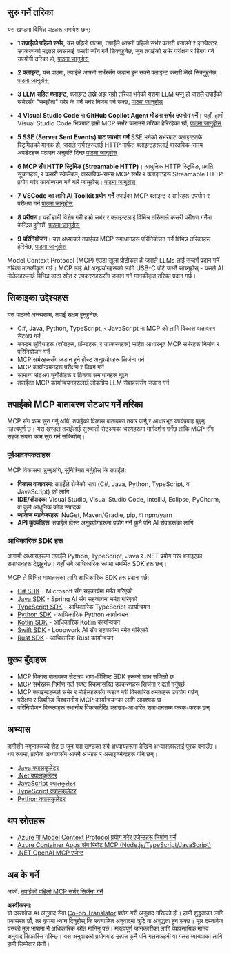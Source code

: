 <!--
CO_OP_TRANSLATOR_METADATA:
{
  "original_hash": "860935ff95d05b006d1d3323e8e3f9e8",
  "translation_date": "2025-07-13T17:14:30+00:00",
  "source_file": "03-GettingStarted/README.md",
  "language_code": "ne"
}
-->
## सुरु गर्ने तरिका  

यस खण्डमा विभिन्न पाठहरू समावेश छन्:

- **1 तपाईंको पहिलो सर्भर**, यस पहिलो पाठमा, तपाईंले आफ्नो पहिलो सर्भर कसरी बनाउने र इन्स्पेक्टर उपकरणको मद्दतले त्यसलाई कसरी जाँच गर्ने सिक्नुहुनेछ, जुन तपाईंको सर्भर परीक्षण र डिबग गर्न उपयोगी तरिका हो, [पाठमा जानुहोस्](01-first-server/README.md)

- **2 क्लाइन्ट**, यस पाठमा, तपाईंले आफ्नो सर्भरसँग जडान हुन सक्ने क्लाइन्ट कसरी लेख्ने सिक्नुहुनेछ, [पाठमा जानुहोस्](02-client/README.md)

- **3 LLM सहित क्लाइन्ट**, क्लाइन्ट लेख्ने अझ राम्रो तरिका भनेको यसमा LLM थप्नु हो जसले तपाईंको सर्भरसँग "सम्झौता" गरेर के गर्ने भनेर निर्णय गर्न सक्छ, [पाठमा जानुहोस्](03-llm-client/README.md)

- **4 Visual Studio Code मा GitHub Copilot Agent मोडमा सर्भर उपभोग गर्ने**। यहाँ, हामी Visual Studio Code भित्रबाट हाम्रो MCP सर्भर चलाउने तरिका हेरिरहेका छौं, [पाठमा जानुहोस्](04-vscode/README.md)

- **5 SSE (Server Sent Events) बाट उपभोग गर्ने** SSE भनेको सर्भरबाट क्लाइन्टतर्फ स्ट्रिमिङको मानक हो, जसले सर्भरहरूलाई HTTP मार्फत क्लाइन्टहरूलाई वास्तविक-समय अपडेटहरू पठाउन अनुमति दिन्छ [पाठमा जानुहोस्](05-sse-server/README.md)

- **6 MCP सँग HTTP स्ट्रिमिङ (Streamable HTTP)**। आधुनिक HTTP स्ट्रिमिङ, प्रगति सूचनाहरू, र कसरी स्केलेबल, वास्तविक-समय MCP सर्भर र क्लाइन्टहरू Streamable HTTP प्रयोग गरेर कार्यान्वयन गर्ने बारे जान्नुहोस्। [पाठमा जानुहोस्](06-http-streaming/README.md)

- **7 VSCode का लागि AI Toolkit प्रयोग गर्ने** तपाईंका MCP क्लाइन्ट र सर्भरहरू उपभोग र परीक्षण गर्न [पाठमा जानुहोस्](07-aitk/README.md)

- **8 परीक्षण**। यहाँ हामी विशेष गरी हाम्रो सर्भर र क्लाइन्टलाई विभिन्न तरिकाले कसरी परीक्षण गर्नेमा केन्द्रित हुनेछौं, [पाठमा जानुहोस्](08-testing/README.md)

- **9 परिनियोजन**। यस अध्यायले तपाईंका MCP समाधानहरू परिनियोजन गर्ने विभिन्न तरिकाहरू हेरिनेछ, [पाठमा जानुहोस्](09-deployment/README.md)


Model Context Protocol (MCP) एउटा खुला प्रोटोकल हो जसले LLMs लाई सन्दर्भ प्रदान गर्ने तरिका मानकीकृत गर्छ। MCP लाई AI अनुप्रयोगहरूको लागि USB-C पोर्ट जस्तै सोच्नुहोस् - यसले AI मोडेलहरूलाई विभिन्न डाटा स्रोत र उपकरणहरूसँग जडान गर्ने मानकीकृत तरिका प्रदान गर्छ।

## सिकाइका उद्देश्यहरू

यस पाठको अन्त्यसम्म, तपाईं सक्षम हुनुहुनेछ:

- C#, Java, Python, TypeScript, र JavaScript मा MCP को लागि विकास वातावरण सेटअप गर्न
- कस्टम सुविधाहरू (स्रोतहरू, प्रॉम्प्टहरू, र उपकरणहरू) सहित आधारभूत MCP सर्भरहरू निर्माण र परिनियोजन गर्न
- MCP सर्भरहरूसँग जडान हुने होस्ट अनुप्रयोगहरू सिर्जना गर्न
- MCP कार्यान्वयनहरू परीक्षण र डिबग गर्न
- सामान्य सेटअप चुनौतीहरू र तिनका समाधानहरू बुझ्न
- तपाईंका MCP कार्यान्वयनहरूलाई लोकप्रिय LLM सेवाहरूसँग जडान गर्न

## तपाईंको MCP वातावरण सेटअप गर्ने तरिका

MCP सँग काम सुरु गर्नु अघि, तपाईंको विकास वातावरण तयार पार्नु र आधारभूत कार्यप्रवाह बुझ्नु महत्त्वपूर्ण छ। यस खण्डले तपाईंलाई सुरुवाती सेटअपका चरणहरूमा मार्गदर्शन गर्नेछ ताकि MCP सँग सहज रूपमा काम सुरु गर्न सकियोस्।

### पूर्वआवश्यकताहरू

MCP विकासमा डुब्नुअघि, सुनिश्चित गर्नुहोस् कि तपाईंले:

- **विकास वातावरण**: तपाईंले रोजेको भाषा (C#, Java, Python, TypeScript, वा JavaScript) को लागि
- **IDE/संपादक**: Visual Studio, Visual Studio Code, IntelliJ, Eclipse, PyCharm, वा कुनै आधुनिक कोड संपादक
- **प्याकेज म्यानेजरहरू**: NuGet, Maven/Gradle, pip, वा npm/yarn
- **API कुञ्जीहरू**: तपाईंले होस्ट अनुप्रयोगहरूमा प्रयोग गर्ने कुनै पनि AI सेवाहरूका लागि

### आधिकारिक SDK हरू

आगामी अध्यायहरूमा तपाईंले Python, TypeScript, Java र .NET प्रयोग गरेर बनाइएका समाधानहरू देख्नुहुनेछ। यहाँ सबै आधिकारिक रूपमा समर्थित SDK हरू छन्।

MCP ले विभिन्न भाषाहरूका लागि आधिकारिक SDK हरू प्रदान गर्छ:
- [C# SDK](https://github.com/modelcontextprotocol/csharp-sdk) - Microsoft सँग सहकार्यमा मर्मत गरिएको
- [Java SDK](https://github.com/modelcontextprotocol/java-sdk) - Spring AI सँग सहकार्यमा मर्मत गरिएको
- [TypeScript SDK](https://github.com/modelcontextprotocol/typescript-sdk) - आधिकारिक TypeScript कार्यान्वयन
- [Python SDK](https://github.com/modelcontextprotocol/python-sdk) - आधिकारिक Python कार्यान्वयन
- [Kotlin SDK](https://github.com/modelcontextprotocol/kotlin-sdk) - आधिकारिक Kotlin कार्यान्वयन
- [Swift SDK](https://github.com/modelcontextprotocol/swift-sdk) - Loopwork AI सँग सहकार्यमा मर्मत गरिएको
- [Rust SDK](https://github.com/modelcontextprotocol/rust-sdk) - आधिकारिक Rust कार्यान्वयन

## मुख्य बुँदाहरू

- MCP विकास वातावरण सेटअप भाषा-विशिष्ट SDK हरूको साथ सजिलो छ
- MCP सर्भरहरू निर्माण गर्दा स्पष्ट स्किमासहित उपकरणहरू सिर्जना र दर्ता गर्नुपर्छ
- MCP क्लाइन्टहरूले सर्भर र मोडेलहरूसँग जडान गरी विस्तारित क्षमताहरू उपयोग गर्छन्
- परीक्षण र डिबगिङ विश्वसनीय MCP कार्यान्वयनका लागि आवश्यक छ
- परिनियोजन विकल्पहरू स्थानीय विकासदेखि क्लाउड-आधारित समाधानसम्म फरक-फरक छन्

## अभ्यास

हामीसँग नमूनाहरूको सेट छ जुन यस खण्डका सबै अध्यायहरूमा देखिने अभ्यासहरूलाई पूरक बनाउँछ। थप रूपमा, प्रत्येक अध्यायसँग आफ्नै अभ्यास र असाइनमेन्टहरू पनि छन्।

- [Java क्यालकुलेटर](./samples/java/calculator/README.md)
- [.Net क्यालकुलेटर](../../../03-GettingStarted/samples/csharp)
- [JavaScript क्यालकुलेटर](./samples/javascript/README.md)
- [TypeScript क्यालकुलेटर](./samples/typescript/README.md)
- [Python क्यालकुलेटर](../../../03-GettingStarted/samples/python)

## थप स्रोतहरू

- [Azure मा Model Context Protocol प्रयोग गरेर एजेन्टहरू निर्माण गर्ने](https://learn.microsoft.com/azure/developer/ai/intro-agents-mcp)
- [Azure Container Apps सँग रिमोट MCP (Node.js/TypeScript/JavaScript)](https://learn.microsoft.com/samples/azure-samples/mcp-container-ts/mcp-container-ts/)
- [.NET OpenAI MCP एजेन्ट](https://learn.microsoft.com/samples/azure-samples/openai-mcp-agent-dotnet/openai-mcp-agent-dotnet/)

## अब के गर्ने

अर्को: [तपाईंको पहिलो MCP सर्भर सिर्जना गर्ने](01-first-server/README.md)

**अस्वीकरण**:  
यो दस्तावेज AI अनुवाद सेवा [Co-op Translator](https://github.com/Azure/co-op-translator) प्रयोग गरी अनुवाद गरिएको हो। हामी शुद्धताका लागि प्रयासरत छौं, तर कृपया ध्यान दिनुहोस् कि स्वचालित अनुवादमा त्रुटि वा अशुद्धता हुन सक्छ। मूल दस्तावेज यसको मूल भाषामा नै अधिकारिक स्रोत मानिनु पर्छ। महत्वपूर्ण जानकारीका लागि व्यावसायिक मानव अनुवाद सिफारिस गरिन्छ। यस अनुवादको प्रयोगबाट उत्पन्न कुनै पनि गलतफहमी वा गलत व्याख्याका लागि हामी जिम्मेवार छैनौं।
